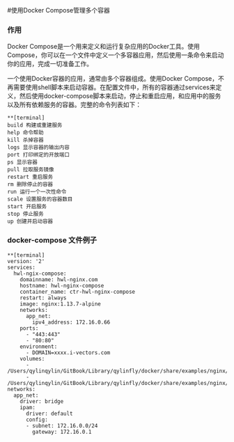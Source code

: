 <!-- toc -->

#使用Docker Compose管理多个容器

### 作用
Docker Compose是一个用来定义和运行复杂应用的Docker工具。使用Compose，你可以在一个文件中定义一个多容器应用，然后使用一条命令来启动你的应用，完成一切准备工作。

一个使用Docker容器的应用，通常由多个容器组成。使用Docker Compose，不再需要使用shell脚本来启动容器。在配置文件中，所有的容器通过services来定义，然后使用docker-compose脚本来启动，停止和重启应用，和应用中的服务以及所有依赖服务的容器。完整的命令列表如下：

```
**[terminal]
build 构建或重建服务
help 命令帮助
kill 杀掉容器
logs 显示容器的输出内容
port 打印绑定的开放端口
ps 显示容器
pull 拉取服务镜像
restart 重启服务
rm 删除停止的容器
run 运行一个一次性命令
scale 设置服务的容器数目
start 开启服务
stop 停止服务
up 创建并启动容器
```

###  docker-compose 文件例子
```
**[terminal]
version: '2'
services:
  hwl-ngix-compose:
    domainname: hwl-nginx.com
    hostname: hwl-nginx-compose
    container_name: ctr-hwl-nginx-compose
    restart: always
    image: nginx:1.13.7-alpine
    networks:
      app_net:
        ipv4_address: 172.16.0.66
    ports:
      - "443:443"
      - "80:80"
    environment:
      - DOMAIN=xxxx.i-vectors.com
    volumes:
      - /Users/qylinqylin/GitBook/Library/qylinfly/docker/share/examples/nginx/html:/usr/share/nginx/html
      - /Users/qylinqylin/GitBook/Library/qylinfly/docker/share/examples/nginx/nginx.conf:/etc/nginx/nginx.conf
networks:
  app_net:
    driver: bridge
    ipam:
      driver: default
      config:
      - subnet: 172.16.0.0/24
        gateway: 172.16.0.1   
```